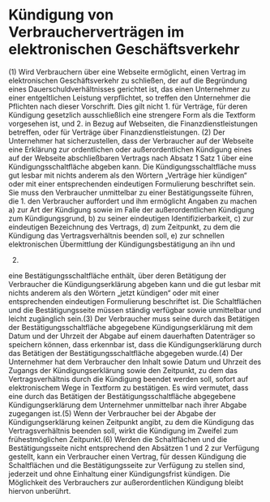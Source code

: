 # Kündigung von Verbraucherverträgen im elektronischen Geschäftsverkehr

(1) Wird Verbrauchern über eine Webseite ermöglicht, einen Vertrag im elektronischen Geschäftsverkehr zu schließen, der auf die Begründung eines Dauerschuldverhältnisses gerichtet ist, das einen Unternehmer zu einer entgeltlichen Leistung verpflichtet, so treffen den Unternehmer die Pflichten nach dieser Vorschrift. Dies gilt nicht  1.
 für Verträge, für deren Kündigung gesetzlich ausschließlich eine strengere Form als die Textform vorgesehen ist, und
 2.
 in Bezug auf Webseiten, die Finanzdienstleistungen betreffen, oder für Verträge über Finanzdienstleistungen.
(2) Der Unternehmer hat sicherzustellen, dass der Verbraucher auf der Webseite eine Erklärung zur ordentlichen oder außerordentlichen Kündigung eines auf der Webseite abschließbaren Vertrags nach Absatz 1 Satz 1 über eine Kündigungsschaltfläche abgeben kann. Die Kündigungsschaltfläche muss gut lesbar mit nichts anderem als den Wörtern „Verträge hier kündigen“ oder mit einer entsprechenden eindeutigen Formulierung beschriftet sein. Sie muss den Verbraucher unmittelbar zu einer Bestätigungsseite führen, die  1.
 den Verbraucher auffordert und ihm ermöglicht Angaben zu machen  a)
 zur Art der Kündigung sowie im Falle der außerordentlichen Kündigung zum Kündigungsgrund,
 b)
 zu seiner eindeutigen Identifizierbarkeit,
 c)
 zur eindeutigen Bezeichnung des Vertrags,
 d)
 zum Zeitpunkt, zu dem die Kündigung das Vertragsverhältnis beenden soll,
 e)
 zur schnellen elektronischen Übermittlung der Kündigungsbestätigung an ihn und

 2.
 eine Bestätigungsschaltfläche enthält, über deren Betätigung der Verbraucher die Kündigungserklärung abgeben kann und die gut lesbar mit nichts anderem als den Wörtern „jetzt kündigen“ oder mit einer entsprechenden eindeutigen Formulierung beschriftet ist.
Die Schaltflächen und die Bestätigungsseite müssen ständig verfügbar sowie unmittelbar und leicht zugänglich sein.(3) Der Verbraucher muss seine durch das Betätigen der Bestätigungsschaltfläche abgegebene Kündigungserklärung mit dem Datum und der Uhrzeit der Abgabe auf einem dauerhaften Datenträger so speichern können, dass erkennbar ist, dass die Kündigungserklärung durch das Betätigen der Bestätigungsschaltfläche abgegeben wurde.(4) Der Unternehmer hat dem Verbraucher den Inhalt sowie Datum und Uhrzeit des Zugangs der Kündigungserklärung sowie den Zeitpunkt, zu dem das Vertragsverhältnis durch die Kündigung beendet werden soll, sofort auf elektronischem Wege in Textform zu bestätigen. Es wird vermutet, dass eine durch das Betätigen der Bestätigungsschaltfläche abgegebene Kündigungserklärung dem Unternehmer unmittelbar nach ihrer Abgabe zugegangen ist.(5) Wenn der Verbraucher bei der Abgabe der Kündigungserklärung keinen Zeitpunkt angibt, zu dem die Kündigung das Vertragsverhältnis beenden soll, wirkt die Kündigung im Zweifel zum frühestmöglichen Zeitpunkt.(6) Werden die Schaltflächen und die Bestätigungsseite nicht entsprechend den Absätzen 1 und 2 zur Verfügung gestellt, kann ein Verbraucher einen Vertrag, für dessen Kündigung die Schaltflächen und die Bestätigungsseite zur Verfügung zu stellen sind, jederzeit und ohne Einhaltung einer Kündigungsfrist kündigen. Die Möglichkeit des Verbrauchers zur außerordentlichen Kündigung bleibt hiervon unberührt. 

